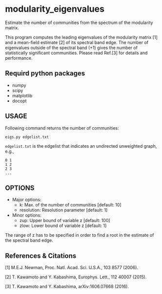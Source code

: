 # modularity_eigenvalues
Estimate the number of communities from the spectrum of the modularity matrix.

This program computes the leading eigenvalues of the modularity matrix [1] and a mean-field estimate [2] of its spectral band edge.
The number of eigenvalues outside of the spectral band (+1) gives the number of statistically significant communities.
Please read Ref.[3] for details and performance.

## Requird python packages
- numpy
- scipy
- matplotlib
- docopt

## USAGE
Following command returns the number of communities: 
```
eigs.py edgelist.txt
```
`edgelist.txt` is the edgelist that indicates an undirected unweighted graph, e.g., 
```
0 1
1 2
2 3
...
```

## OPTIONS
- Major options:
  - k: Max. of the number of communities [default: 10]
  - resolution: Resolution parameter [default: 1]
- Minor options:
  - zup: Upper bound of variable z [default: 100]
  - zlow: Lower bound of variable z [default: 1]

The range of z has to be specified in order to find a root in the estimate of the spectral band edge.

## References & Citations
[1] M.E.J. Newman, Proc. Natl. Acad. Sci. U.S.A., 103 8577 (2006).

[2] T. Kawamoto and Y. Kabashima, Europhys. Lett., 112 40007 (2015).

[3] T. Kawamoto and Y. Kabashima, arXiv:1606.07668 (2016).
